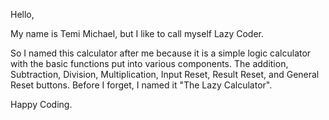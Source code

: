 Hello,

My name is Temi Michael, but I like to call myself Lazy Coder.

So I named this calculator after me because it is a simple logic calculator with the basic functions put into various components.
The addition, Subtraction, Division, Multiplication, Input Reset, Result Reset, and General Reset buttons.
Before I forget, I named it "The Lazy Calculator".

Happy Coding.

